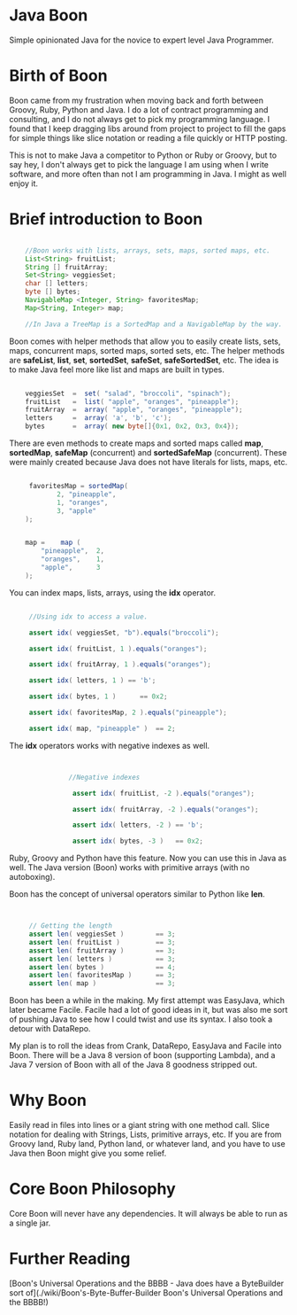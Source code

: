 Java Boon
====

Simple opinionated Java for the novice to expert level Java Programmer.


Birth of Boon
===

Boon came from my frustration when moving back and forth between Groovy, Ruby, Python and Java.
I do a lot of contract programming and consulting, and I do not always get to pick my programming language.
I found that I keep dragging libs around from project to project to fill the gaps for simple things like
slice notation or reading a file quickly or HTTP posting.

This is not to make Java a competitor to Python or Ruby or Groovy, but to say hey, I
don't always get to pick the language I am using when I write software, and more often
than not I am programming in Java. I might as well enjoy it.


Brief introduction to Boon
===

```java

    //Boon works with lists, arrays, sets, maps, sorted maps, etc.
    List<String> fruitList;
    String [] fruitArray;
    Set<String> veggiesSet;
    char [] letters;
    byte [] bytes;
    NavigableMap <Integer, String> favoritesMap;
    Map<String, Integer> map;

    //In Java a TreeMap is a SortedMap and a NavigableMap by the way.


```

Boon comes with helper methods that allow you to easily create lists,
sets, maps, concurrent maps, sorted maps, sorted sets, etc. The helper methods
are **safeList**, **list**, **set**, **sortedSet**, **safeSet**,
**safeSortedSet**, etc. The idea is to make Java feel more
like list and maps are built in types.

```java

    veggiesSet  =  set( "salad", "broccoli", "spinach");
    fruitList   =  list( "apple", "oranges", "pineapple");
    fruitArray  =  array( "apple", "oranges", "pineapple");
    letters     =  array( 'a', 'b', 'c');
    bytes       =  array( new byte[]{0x1, 0x2, 0x3, 0x4});
```

There are even methods to create maps and sorted maps
called **map**, **sortedMap**, **safeMap** (concurrent) and **sortedSafeMap**
(concurrent). These were mainly created because Java does not have
literals for lists, maps, etc.


```java

     favoritesMap = sortedMap(
            2, "pineapple",
            1, "oranges",
            3, "apple"
    );


    map =    map (
        "pineapple",  2,
        "oranges",    1,
        "apple",      3
    );

```

You can index maps, lists, arrays, using the **idx** operator.

```java

     //Using idx to access a value.

     assert idx( veggiesSet, "b").equals("broccoli");

     assert idx( fruitList, 1 ).equals("oranges");

     assert idx( fruitArray, 1 ).equals("oranges");

     assert idx( letters, 1 ) == 'b';

     assert idx( bytes, 1 )      == 0x2;

     assert idx( favoritesMap, 2 ).equals("pineapple");

     assert idx( map, "pineapple" )  == 2;

```

The **idx** operators works with negative indexes as well.

```java


               //Negative indexes

                assert idx( fruitList, -2 ).equals("oranges");

                assert idx( fruitArray, -2 ).equals("oranges");

                assert idx( letters, -2 ) == 'b';

                assert idx( bytes, -3 )   == 0x2;

```

Ruby, Groovy and Python have this feature. Now you can use this in Java as well.
The Java version (Boon) works with primitive arrays (with no autoboxing).

Boon has the concept of universal operators similar to Python like **len**.

```java


     // Getting the length
     assert len( veggiesSet )        == 3;
     assert len( fruitList )         == 3;
     assert len( fruitArray )        == 3;
     assert len( letters )           == 3;
     assert len( bytes )             == 4;
     assert len( favoritesMap )      == 3;
     assert len( map )               == 3;

```

Boon has been a while in the making. My first attempt was EasyJava, which later became Facile.
Facile had a lot of good ideas in it, but was also me sort of pushing Java to see how
I could twist and use its syntax.  I also took a detour with DataRepo.

My plan is to roll the ideas from Crank, DataRepo, EasyJava and Facile into Boon. There will
be a Java 8 version of boon (supporting Lambda), and a Java 7 version of Boon with all of the
Java 8 goodness stripped out.


Why Boon
====
Easily read in files into lines or a giant string with one method call.
Slice notation for dealing with Strings, Lists, primitive arrays, etc.
If you are from Groovy land, Ruby land, Python land, or whatever land, and you have to use
Java then Boon might give you some relief.

Core Boon Philosophy
===
Core Boon will never have any dependencies.
It will always be able to run as a single jar.


Further Reading
===

[Boon's Universal Operations and the BBBB  - Java does have a ByteBuilder sort of](./wiki/Boon's-Byte-Buffer-Builder Boon's Universal Operations and the BBBB!)
